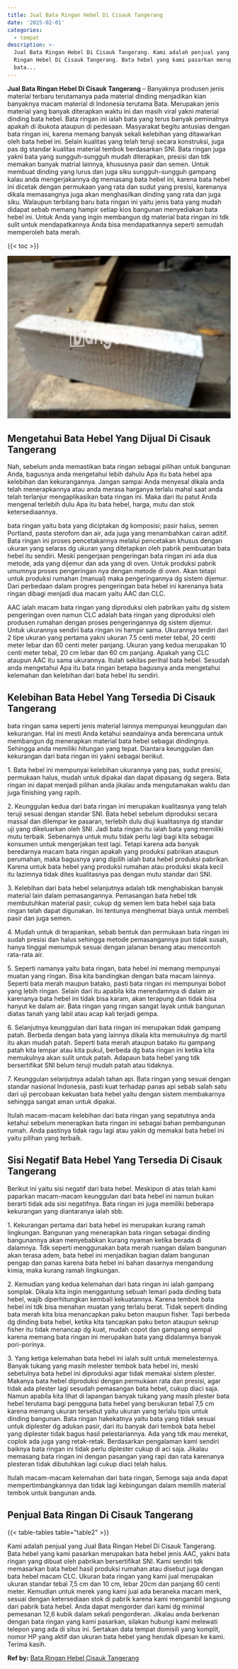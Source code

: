 ```yaml
---
title: Jual Bata Ringan Hebel Di Cisauk Tangerang
date: '2025-02-01'
categories:
  - tempat
description: >-
  Jual Bata Ringan Hebel Di Cisauk Tangerang. Kami adalah penjual yang Jual Bata
  Ringan Hebel Di Cisauk Tangerang. Bata hebel yang kami pasarkan merupakan
  bata...
---
```


**Jual Bata Ringan Hebel Di Cisauk Tangerang** – Banyaknya produsen jenis material terbaru terutamanya pada material dinding menjadikan kian banyaknya macam material di Indonesia terutama Bata. Merupakan jenis material yang banyak diterapkan waktu ini dan masih viral yakni material dinding bata hebel. Bata ringan ini ialah bata yang terus banyak peminatnya apakah di ibukota ataupun di pedesaan. Masyarakat begitu antusias dengan bata ringan ini, karena memang banyak sekali kelebihan yang ditawarkan oleh bata hebel ini. Selain kualitas yang telah teruji secara konstruksi, juga pas dg standar kualitas material tembok berdasarkan SNI. Bata ringan juga yakni bata yang sungguh-sungguh mudah diterapkan, presisi dan tdk memakan banyak matrial lainnya, khususnya pasir dan semen. Untuk membuat dinding yang lurus dan juga siku sungguh-sungguh gampang kalau anda mengerjakannya dg memasang bata hebel ini, karena bata hebel ini dicetak dengan permukaan yang rata dan sudut yang presisi, karenanya dikala memasangnya juga akan menghasilkan dinding yang rata dan juga siku. Walaupun terbilang baru bata ringan ini yaitu jenis bata yang mudah didapat sebab memang hampir setiap kios bangunan menyediakan bata hebel ini. Untuk Anda yang ingin membangun dg material bata ringan ini tdk sulit untuk mendapatkannya Anda bisa mendapatkannya seperti semudah memperoleh bata merah.

{{< toc >}}

![Jual Bata Ringan Hebel Di Cisauk Tangerang](/images/jual-hebel-murah-04.png)

## Mengetahui Bata Hebel Yang Dijual Di Cisauk Tangerang

Nah, sebelum anda memastikan bata ringan sebagai pilihan untuk bangunan Anda, bagusnya anda mengetahui lebih dahulu Apa itu bata hebel apa kelebihan dan kekurangannya. Jangan sampai Anda menyesal dikala anda telah menerapkannya atau anda merasa harganya terlalu mahal saat anda telah terlanjur mengaplikasikan bata ringan ini. Maka dari itu patut Anda mengenal terlebih dulu Apa itu bata hebel, harga, mutu dan stok ketersediaannya.

bata ringan yaitu bata yang diciptakan dg komposisi; pasir halus, semen Portland, pasta sterofom dan air, ada juga yang menambahkan cairan aditif. Bata ringan ini proses pencetakannya melalui pencetakan khusus dengan ukuran yang selaras dg ukuran yang ditetapkan oleh pabrik pembuatan bata hebel itu sendiri. Meski pengerjaan pengeringan bata ringan ini ada dua metode, ada yang dijemur dan ada yang di oven. Untuk produksi pabrik umumnya proses pengeringan nya dengan metode di oven. Akan tetapi untuk produksi rumahan (manual) maka pengeringannya dg sistem dijemur. Dari perbedaan dalam progres pengeringan bata hebel ini karenanya bata ringan dibagi menjadi dua macam yaitu AAC dan CLC.

AAC ialah macam bata ringan yang diproduksi oleh pabrikan yaitu dg sistem pengeringan oven namun CLC adalah bata ringan yang diproduksi oleh produsen rumahan dengan proses pengeringannya dg sistem dijemur. Untuk ukurannya sendiri bata ringan ini hampir sama. Ukurannya terdiri dari 2 tipe ukuran yang pertama yakni ukuran 7.5 centi meter tebal, 20 centi meter lebar dan 60 centi meter panjang. Ukuran yang kedua merupakan 10 centi meter tebal, 20 cm lebar dan 60 cm panjang. Apakah yang CLC ataupun AAC itu sama ukurannya. Itulah sekilas perihal bata hebel. Sesudah anda mengetahui Apa itu bata ringan betapa bagusnya anda mengetahui kelemahan dan kelebihan dari bata hebel itu sendiri.

## Kelebihan Bata Hebel Yang Tersedia Di Cisauk Tangerang

bata ringan sama seperti jenis material lainnya mempunyai keunggulan dan kekurangan. Hal ini mesti Anda ketahui seandainya anda berencana untuk membangun dg menerapkan material bata hebel sebagai dindingnya. Sehingga anda memiliki hitungan yang tepat. Diantara keunggulan dan kekurangan dari bata ringan ini yakni sebagai berikut.

1\. Bata hebel ini mempunyai kelebihan ukurannya yang pas, sudut presisi, permukaan halus, mudah untuk dipakai dan dapat dipasang dg segera. Bata ringan ini dapat menjadi pilihan anda jikalau anda mengutamakan waktu dan juga finishing yang rapih.

2\. Keunggulan kedua dari bata ringan ini merupakan kualitasnya yang telah teruji sesuai dengan standar SNI. Bata hebel sebelum diproduksi secara massal dan dilempar ke pasaran, terlebih dulu diuji kualitasnya dg standar uji yang dikeluarkan oleh SNI. Jadi bata ringan itu ialah bata yang memiliki mutu terbaik. Sebenarnya untuk mutu tidak perlu lagi bagi kita sebagai konsumen untuk mengerjakan test lagi. Tetapi karena ada banyak beredarnya macam bata ringan apakah yang produksi pabrikan ataupun perumahan, maka bagusnya yang dipilih ialah bata hebel produksi pabrikan. Karena untuk bata hebel yang produksi rumahan atau produksi skala kecil itu lazimnya tidak dites kualitasnya pas dengan mutu standar dari SNI.

3\. Kelebihan dari bata hebel selanjutnya adalah tdk menghabiskan banyak material lain dalam pemasangannya. Pemasangan bata hebel tdk membutuhkan material pasir, cukup dg semen lem bata hebel saja bata ringan telah dapat digunakan. Ini tentunya menghemat biaya untuk membeli pasir dan juga semen.

4\. Mudah untuk di terapankan, sebab bentuk dan permukaan bata ringan ini sudah presisi dan halus sehingga metode pemasangannya pun tidak susah, hanya tinggal menumpuk sesuai dengan jalanan benang atau mencontoh rata-rata air.

5\. Seperti namanya yaitu bata ringan, bata hebel ini memang mempunyai muatan yang ringan. Bisa kita bandingkan dengan bata macam lainnya. Seperti bata merah maupun batako, pasti bata ringan ini mempunyai bobot yang lebih ringan. Selain dari itu apabila kita merendamnya di dalam air karenanya bata hebel ini tidak bisa karam, akan terapung dan tidak bisa hanyut ke dalam air. Bata ringan yang ringan sangat layak untuk bangunan diatas tanah yang labil atau acap kali terjadi gempa.

6\. Selanjutnya keunggulan dari bata ringan ini merupakan tidak gampang patah. Berbeda dengan bata yang lainnya dikala kita memukulnya dg martil itu akan mudah patah. Seperti bata merah ataupun batako itu gampang patah kita lempar atau kita pukul, berbeda dg bata ringan ini ketika kita memukulnya akan sulit untuk patah. Adapaun bata hebel yang tdk bersertifikat SNI belum teruji mudah patah atau tidaknya.

7\. Keunggulan selanjutnya adalah tahan api. Bata ringan yang sesuai dengan standar nasional Indonesia, pasti kuat terhadap panas api sebab salah satu dari uji percobaan kekuatan bata hebel yaitu dengan sistem membakarnya sehingga sangat aman untuk dipakai.

Itulah macam-macam kelebihan dari bata ringan yang sepatutnya anda ketahui sebelum menerapkan bata ringan ini sebagai bahan pembangunan rumah. Anda pastinya tidak ragu lagi atau yakin dg memakai bata hebel ini yaitu pilihan yang terbaik.

## Sisi Negatif Bata Hebel Yang Tersedia Di Cisauk Tangerang

Berikut ini yaitu sisi negatif dari bata hebel. Meskipun di atas telah kami paparkan macam-macam keunggulan dari bata hebel ini namun bukan berarti tidak ada sisi negatifnya. Bata ringan ini juga memiliki beberapa kekurangan yang diantaranya ialah sbb.

1\. Kekurangan pertama dari bata hebel ini merupakan kurang ramah lingkungan. Bangunan yang menerapkan bata ringan sebagai dinding bangunannya akan menyebabkan kurang nyaman ketika berada di dalamnya. Tdk seperti menggunakan bata merah ruangan dalam bangunan akan terasa adem, bata hebel ini menjadikan bagian dalam bangunan pengap dan panas karena bata hebel ini bahan dasarnya mengandung kimia, maka kurang ramah lingkungan.

2\. Kemudian yang kedua kelemahan dari bata ringan ini ialah gampang somplak. Dikala kita ingin menggantung sebuah lemari pada dinding bata hebel, wajib diperhitungkan kembali kekuatannya. Karena tembok bata hebel ini tdk bisa menahan muatan yang terlalu berat. Tidak seperti dinding bata merah kita bisa menancapkan paku beton maupun fisher. Tapi berbeda dg dinding bata hebel, ketika kita tancapkan paku beton ataupun sekrup fisher itu tidak menancap dg kuat, mudah copot dan gampang sempal karena memang bata ringan ini merupakan bata yang didalamnya banyak pori-porinya.

3\. Yang ketiga kelemahan bata hebel ini ialah sulit untuk memelesternya. Banyak tukang yang masih melester tembok bata hebel ini, meski sebetulnya bata hebel ini diproduksi agar tidak memakai sistem plester. Makanya bata hebel diproduksi dengan permukaan rata dan presisi, agar tidak ada plester lagi sesudah pemasangan bata hebel, cukup diaci saja. Namun apabila kita lihat di lapangan banyak tukang yang masih plester bata hebel terutama bagi pengguna bata hebel yang berukuran tebal 7,5 cm karena memang ukuran tersebut yaitu ukuran yang terlalu tipis untuk dinding bangunan. Bata ringan hakekatnya yaitu bata yang tidak sesuai untuk diplester dg adukan pasir, dari itu banyak dari tembok bata hebel yang diplester tidak bagus hasil pelestariannya. Ada yang tdk mau merekat, coplok ada juga yang retak-retak. Berdasarkan pengalaman kami sendiri baiknya bata ringan ini tidak perlu diplester cukup di aci saja. Jikalau memasang bata ringan ini dengan pasangan yang rapi dan rata karenanya plesteran tidak dibutuhkan lagi cukup diaci telah halus.

Itulah macam-macam kelemahan dari bata ringan, Semoga saja anda dapat mempertimbangkannya dan tidak lagi kebingungan dalam memilih material tembok untuk bangunan anda.

## Penjual Bata Ringan Di Cisauk Tangerang

{{< table-tables table="table2" >}}

Kami adalah penjual yang Jual Bata Ringan Hebel Di Cisauk Tangerang. Bata hebel yang kami pasarkan merupakan bata hebel jenis AAC, yakni bata ringan yang dibuat oleh pabrikan bersertifikat SNI. Kami sendiri tdk memasarkan bata hebel hasil produksi rumahan atau disebut juga dengan bata hebel macam CLC. Ukuran bata ringan yang kami jual merupakan ukuran standar tebal 7,5 cm dan 10 cm, lebar 20cm dan panjang 60 centi meter. Kemudian untuk merek yang kami jual ada beraneka macam merk, sesuai dengan ketersediaan stok di pabrik karena kami mengambil langsung dari pabrik bata hebel. Anda dapat mengorder dari kami dg minimal pemesanan 12,6 kubik dalam sekali pengorderan. Jikalau anda berkenan dengan bata ringan yang kami pasarkan, silakan hubungi kami melewati telepon yang ada di situs ini. Sertakan data tempat domisili yang komplit, nomor HP yang aktif dan ukuran bata hebel yang hendak dipesan ke kami. Terima kasih.

**Ref by:** [Bata Ringan Hebel Cisauk Tangerang](https://id.wikipedia.org/wiki/Bata)
